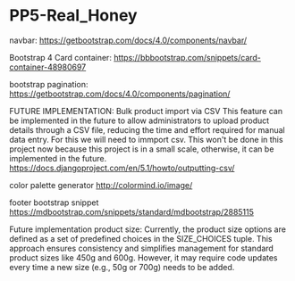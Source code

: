 # PP5-Real_Honey
navbar: https://getbootstrap.com/docs/4.0/components/navbar/

Bootstrap 4 Card container: https://bbbootstrap.com/snippets/card-container-48980697

bootstrap pagination: https://getbootstrap.com/docs/4.0/components/pagination/



FUTURE IMPLEMENTATION: Bulk product import via CSV
This feature can be implemented in the future to allow administrators to upload product details through a CSV file, reducing the time and effort required for manual data entry. For this we will need to immport csv. This won't be done in this project now because this project is in a small scale, otherwise, it can be implemented in the future.
https://docs.djangoproject.com/en/5.1/howto/outputting-csv/
  
color palette generator http://colormind.io/image/

footer bootstrap snippet https://mdbootstrap.com/snippets/standard/mdbootstrap/2885115



Future implementation product size:
Currently, the product size options are defined as a set of predefined choices in the SIZE_CHOICES tuple. This approach ensures consistency and simplifies management for standard product sizes like 450g and 600g. However, it may require code updates every time a new size (e.g., 50g or 700g) needs to be added.